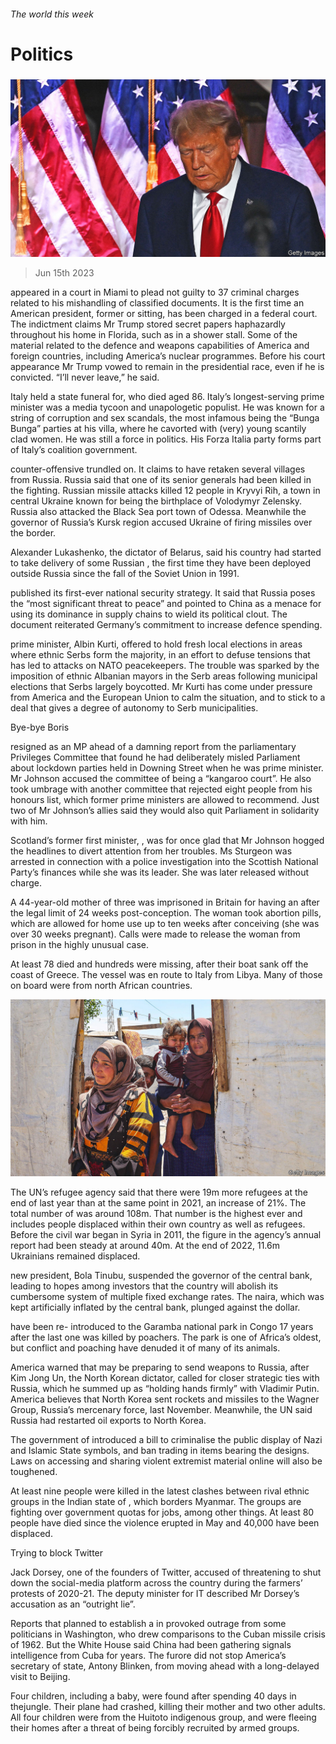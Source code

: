 ###### The world this week

# Politics 

#####  

![image](images/20230617_WWP002.jpg) 

> Jun 15th 2023 

 appeared in a court in Miami to plead not guilty to 37 criminal charges related to his mishandling of classified documents. It is the first time an American president, former or sitting, has been charged in a federal court. The indictment claims Mr Trump stored secret papers haphazardly throughout his home in Florida, such as in a shower stall. Some of the material related to the defence and weapons capabilities of America and foreign countries, including America’s nuclear programmes. Before his court appearance Mr Trump vowed to remain in the presidential race, even if he is convicted. “I’ll never leave,” he said. 

Italy held a state funeral for, who died aged 86. Italy’s longest-serving prime minister was a media tycoon and unapologetic populist. He was known for a string of corruption and sex scandals, the most infamous being the “Bunga Bunga” parties at his villa, where he cavorted with (very) young scantily clad women. He was still a force in politics. His Forza Italia party forms part of Italy’s coalition government. 

 counter-offensive trundled on. It claims to have retaken several villages from Russia. Russia said that one of its senior generals had been killed in the fighting. Russian missile attacks killed 12 people in Kryvyi Rih, a town in central Ukraine known for being the birthplace of Volodymyr Zelensky. Russia also attacked the Black Sea port town of Odessa. Meanwhile the governor of Russia’s Kursk region accused Ukraine of firing missiles over the border. 

Alexander Lukashenko, the dictator of Belarus, said his country had started to take delivery of some Russian , the first time they have been deployed outside Russia since the fall of the Soviet Union in 1991. 

 published its first-ever national security strategy. It said that Russia poses the “most significant threat to peace” and pointed to China as a menace for using its dominance in supply chains to wield its political clout. The document reiterated Germany’s commitment to increase defence spending. 

 prime minister, Albin Kurti, offered to hold fresh local elections in areas where ethnic Serbs form the majority, in an effort to defuse tensions that has led to attacks on NATO peacekeepers. The trouble was sparked by the imposition of ethnic Albanian mayors in the Serb areas following municipal elections that Serbs largely boycotted. Mr Kurti has come under pressure from America and the European Union to calm the situation, and to stick to a deal that gives a degree of autonomy to Serb municipalities. 

Bye-bye Boris

 resigned as an MP ahead of a damning report from the parliamentary Privileges Committee that found he had deliberately misled Parliament about lockdown parties held in Downing Street when he was prime minister. Mr Johnson accused the committee of being a “kangaroo court”. He also took umbrage with another committee that rejected eight people from his honours list, which former prime ministers are allowed to recommend. Just two of Mr Johnson’s allies said they would also quit Parliament in solidarity with him.

Scotland’s former first minister, , was for once glad that Mr Johnson hogged the headlines to divert attention from her troubles. Ms Sturgeon was arrested in connection with a police investigation into the Scottish National Party’s finances while she was its leader. She was later released without charge. 

A 44-year-old mother of three was imprisoned in Britain for having an  after the legal limit of 24 weeks post-conception. The woman took abortion pills, which are allowed for home use up to ten weeks after conceiving (she was over 30 weeks pregnant). Calls were made to release the woman from prison in the highly unusual case. 

At least 78  died and hundreds were missing, after their boat sank off the coast of Greece. The vessel was en route to Italy from Libya. Many of those on board were from north African countries. 

![image](images/20230617_WWP001.jpg) 


The UN’s refugee agency said that there were 19m more refugees at the end of last year than at the same point in 2021, an increase of 21%. The total number of  was around 108m. That number is the highest ever and includes people displaced within their own country as well as refugees. Before the civil war began in Syria in 2011, the figure in the agency’s annual report had been steady at around 40m. At the end of 2022, 11.6m Ukrainians remained displaced.

 new president, Bola Tinubu, suspended the governor of the central bank, leading to hopes among investors that the country will abolish its cumbersome system of multiple fixed exchange rates. The naira, which was kept artificially inflated by the central bank, plunged against the dollar.

 have been re- introduced to the Garamba national park in Congo 17 years after the last one was killed by poachers. The park is one of Africa’s oldest, but conflict and poaching have denuded it of many of its animals.

America warned that  may be preparing to send weapons to Russia, after Kim Jong Un, the North Korean dictator, called for closer strategic ties with Russia, which he summed up as “holding hands firmly” with Vladimir Putin. America believes that North Korea sent rockets and missiles to the Wagner Group, Russia’s mercenary force, last November. Meanwhile, the UN said Russia had restarted oil exports to North Korea. 

The government of  introduced a bill to criminalise the public display of Nazi and Islamic State symbols, and ban trading in items bearing the designs. Laws on accessing and sharing violent extremist material online will also be toughened. 

At least nine people were killed in the latest clashes between rival ethnic groups in the Indian state of , which borders Myanmar. The groups are fighting over government quotas for jobs, among other things. At least 80 people have died since the violence erupted in May and 40,000 have been displaced. 

Trying to block Twitter

Jack Dorsey, one of the founders of Twitter, accused  of threatening to shut down the social-media platform across the country during the farmers’ protests of 2020-21. The deputy minister for IT described Mr Dorsey’s accusation as an “outright lie”. 

Reports that  planned to establish a  in  provoked outrage from some politicians in Washington, who drew comparisons to the Cuban missile crisis of 1962. But the White House said China had been gathering signals intelligence from Cuba for years. The furore did not stop America’s secretary of state, Antony Blinken, from moving ahead with a long-delayed visit to Beijing.

Four children, including a baby, were found after spending 40 days in thejungle. Their plane had crashed, killing their mother and two other adults. All four children were from the Huitoto indigenous group, and were fleeing their homes after a threat of being forcibly recruited by armed groups. 

